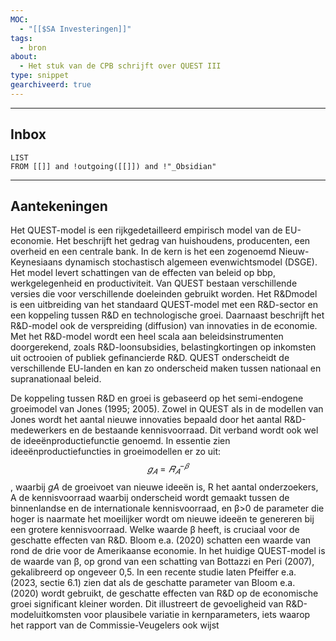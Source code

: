 ```yaml
---
MOC:
  - "[[$SA Investeringen]]"
tags:
  - bron
about:
  - Het stuk van de CPB schrijft over QUEST III
type: snippet
gearchiveerd: true
---
```

---
## Inbox
```dataview
LIST
FROM [[]] and !outgoing([[]]) and !"_Obsidian"
```
---
## Aantekeningen

Het QUEST-model is een rijkgedetailleerd empirisch model van de EU-economie. Het beschrijft het gedrag van huishoudens, producenten, een overheid en een centrale bank. In de kern is het een zogenoemd Nieuw-Keynesiaans dynamisch stochastisch algemeen evenwichtsmodel (DSGE). Het model levert schattingen van de effecten van beleid op bbp, werkgelegenheid en productiviteit. Van QUEST bestaan verschillende versies die voor verschillende doeleinden gebruikt worden. Het R&Dmodel is een uitbreiding van het standaard QUEST-model met een R&D-sector en een koppeling tussen R&D en technologische groei. Daarnaast beschrijft het R&D-model ook de verspreiding (diffusion) van innovaties in de economie. Met het R&D-model wordt een heel scala aan beleidsinstrumenten doorgerekend, zoals R&D-loonsubsidies, belastingkortingen op inkomsten uit octrooien of publiek gefinancierde R&D. QUEST onderscheidt de verschillende EU-landen en kan zo onderscheid maken tussen nationaal en supranationaal beleid.

De koppeling tussen R&D en groei is gebaseerd op het semi-endogene groeimodel van Jones (1995; 2005). Zowel in QUEST als in de modellen van Jones wordt het aantal nieuwe innovaties bepaald door het aantal R&D-medewerkers en de bestaande kennisvoorraad. Dit verband wordt ook wel de ideeënproductiefunctie genoemd. In essentie zien ideeënproductiefuncties in groeimodellen er zo uit: $$𝑔_𝐴 = 𝑅_𝐴^{−𝛽}$$, waarbij $gA$ de groeivoet van nieuwe ideeën is, R het aantal onderzoekers, A de kennisvoorraad waarbij onderscheid wordt gemaakt tussen de binnenlandse en de internationale kennisvoorraad, en β>0 de parameter die hoger is naarmate het moeilijker wordt om nieuwe ideeën te genereren bij een grotere kennisvoorraad. Welke waarde β heeft, is cruciaal voor de geschatte effecten van R&D. Bloom e.a. (2020) schatten een waarde van rond de drie voor de Amerikaanse economie. In het huidige QUEST-model is de waarde van β, op grond van een schatting van Bottazzi en Peri (2007), gekalibreerd op ongeveer 0,5. In een recente studie laten Pfeiffer e.a. (2023, sectie 6.1) zien dat als de geschatte parameter van Bloom e.a. (2020) wordt gebruikt, de geschatte effecten van R&D op de economische groei significant kleiner worden. Dit illustreert de gevoeligheid van R&D-modeluitkomsten voor plausibele variatie in kernparameters, iets waarop het rapport van de Commissie-Veugelers ook wijst